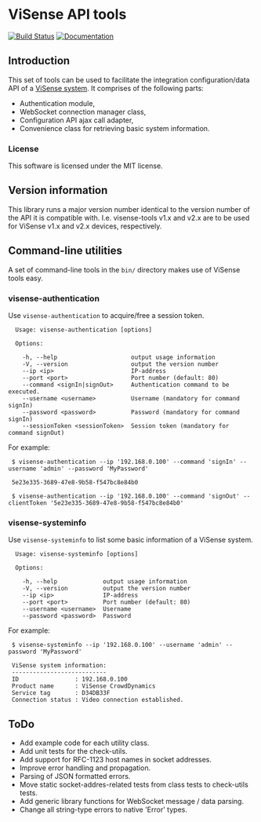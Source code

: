 # ViSense API tools

[![Build Status](https://travis-ci.com/vinotion/visense-tools.svg?branch=master "Travis CI Build Status")](https://travis-ci.com/vinotion/visense-tools)
[![Documentation](https://inch-ci.org/github/vinotion/visense-tools.svg?branch=master "Inch CI Documentation")](https://inch-ci.org/github/vinotion/visense-tools)

## Introduction

This set of tools can be used to facilitate the integration configuration/data API of a
 [ViSense system](http://www.visense.eu). It comprises of the following parts:

* Authentication module,
* WebSocket connection manager class,
* Configuration API ajax call adapter,
* Convenience class for retrieving basic system information.

### License

This software is licensed under the MIT license.

## Version information

This library runs a major version number identical to the version number of the API it is compatible with.
I.e. visense-tools v1.x and v2.x are to be used for ViSense v1.x and v2.x devices, respectively.

## Command-line utilities

A set of command-line tools in the `bin/` directory makes use of ViSense tools easy.

### visense-authentication

Use `visense-authentication` to acquire/free a session token.

```
  Usage: visense-authentication [options]

  Options:

    -h, --help                     output usage information
    -V, --version                  output the version number
    --ip <ip>                      IP-address
    --port <port>                  Port number (default: 80)
    --command <signIn|signOut>     Authentication command to be executed.
    --username <username>          Username (mandatory for command signIn)
    --password <password>          Password (mandatory for command signIn)
    --sessionToken <sessionToken>  Session token (mandatory for command signOut)
```

For example:

```
 $ visense-authentication --ip '192.168.0.100' --command 'signIn' --username 'admin' --password 'MyPassword'

 5e23e335-3689-47e8-9b58-f547bc8e84b0
```

```
 $ visense-authentication --ip '192.168.0.100' --command 'signOut' --clientToken '5e23e335-3689-47e8-9b58-f547bc8e84b0'
```

### visense-systeminfo

Use `visense-systeminfo` to list some basic information of a ViSense system.

```
  Usage: visense-systeminfo [options]

  Options:

    -h, --help             output usage information
    -V, --version          output the version number
    --ip <ip>              IP-address
    --port <port>          Port number (default: 80)
    --username <username>  Username
    --password <password>  Password
```

For example:

```
 $ visense-systeminfo --ip '192.168.0.100' --username 'admin' --password 'MyPassword'

 ViSense system information:
 ---------------------------
 ID                : 192.168.0.100
 Product name      : ViSense CrowdDynamics
 Service tag       : D34DB33F
 Connection status : Video connection established.
```

## ToDo

* Add example code for each utility class.
* Add unit tests for the check-utils.
* Add support for RFC-1123 host names in socket addresses.
* Improve error handling and propagation.
* Parsing of JSON formatted errors.
* Move static socket-addres-related tests from class tests to check-utils tests.
* Add generic library functions for WebSocket message / data parsing.
* Change all string-type errors to native 'Error' types.
